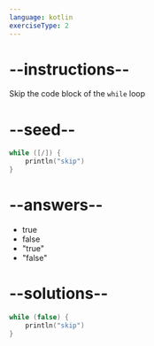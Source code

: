```yaml
---
language: kotlin
exerciseType: 2
---
```


# --instructions--

Skip the code block of the `while` loop

# --seed--

```kotlin
while ([/]) {
    println("skip")
}
```

# --answers--

- true
- false
- "true"
- "false"

# --solutions--

```kotlin
while (false) {
    println("skip")
}
```
